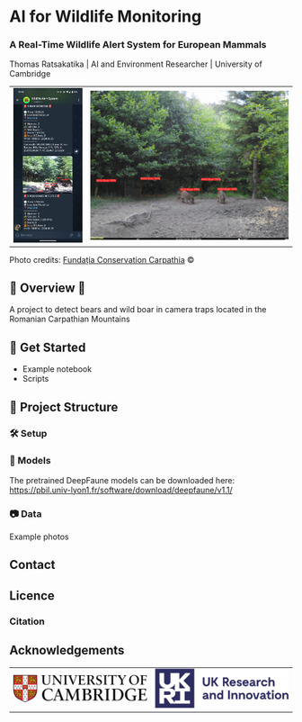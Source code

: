 # AI for Wildlife Monitoring
### A Real-Time Wildlife Alert System for European Mammals

Thomas Ratsakatika | AI and Environment Researcher | University of Cambridge

<table style="border-collapse: collapse; border: none;">
  <tr align="center" style="border: none;">
    <td align="center" style="border: none;">
      <img src="assets/screenshot.png" alt="University of Cambridge" width="250" />
    </td>
    <td align="center" style="border: none;">
      <img src="assets/example_detections.gif" alt="UKRI Logo" width="715" />
    </td>
  </tr>
</table>


Photo credits: [Fundația Conservation Carpathia](https://www.carpathia.org/) ©

## 🐻 Overview 🐗

A project to detect bears and wild boar in camera traps located in the Romanian Carpathian Mountains

## 🚀 Get Started

- Example notebook
- Scripts

## 📂 Project Structure

### 🛠️ Setup

### 🤖 Models

The pretrained DeepFaune models can be downloaded here: https://pbil.univ-lyon1.fr/software/download/deepfaune/v1.1/

### 📷 Data
Example photos


## Contact

## Licence

### Citation

## Acknowledgements

<table>
    <tr align="center">
    <!-- University of Cambridge Logo -->
    <td align="center">
      <img src="assets/logo_cambridge_colour.jpg" alt="University of Cambridge" width="300" />
    </td>
    <!-- UKRI Logo -->
    <td align="center">
      <img src="assets/logo_ukri_colour.png" alt="UKRI Logo" width="300" />
    </td>
  </tr>
</table>
